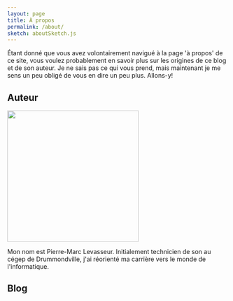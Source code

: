```yaml
---
layout: page
title: À propos
permalink: /about/
sketch: aboutSketch.js
---
```


Étant donné que vous avez volontairement navigué à la page 'à propos' de ce site, vous voulez probablement en savoir plus sur les origines de ce blog et de son auteur. Je ne sais pas ce qui vous prend, mais maintenant je me sens un peu obligé de vous en dire un peu plus. Allons-y!

## Auteur

<img class="bio-photo" src="{{ site.baseurl }}/assets/img/pml.jpg" width="300" height="300">

Mon nom est Pierre-Marc Levasseur. Initialement technicien de son au cégep de Drummondville, j'ai réorienté ma carrière vers le monde de l'informatique.

## Blog
